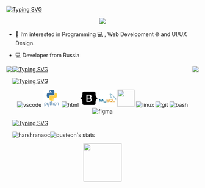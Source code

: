 [![Typing SVG](https://readme-typing-svg.demolab.com?font=Orbitron&weight=600&size=30&duration=4994&pause=1000&color=FFFFFF&center=true&vCenter=true&random=false&width=435&lines=Hello+Man%2C+I+am+qusteon)](https://git.io/typing-svg)


<p align="center">
<img  src="https://tenor.com/ru/view/anime-ayanokoji-gif-26128102" width = 1000>



- 👀 I’m interested in Programming 💻 , Web Development 🌐 and UI/UX Design.

- 💻 Developer from Russia



<img align="left" src="https://octodex.github.com/images/grim-repo.jpg" height=250/>
<img align="right" src="https://octodex.github.com/images/grim-repo.jpg" height=250/>

[![Typing SVG](https://readme-typing-svg.demolab.com?font=Orbitron&weight=600&size=30&duration=4994&pause=1000&color=FFFFFF&center=true&vCenter=true&random=false&width=435&lines=qusteon+developement)](https://git.io/typing-svg)
<p align="center">
</a>
</a>
</p>


[![Typing SVG](https://readme-typing-svg.demolab.com?font=Orbitron&weight=300&size=35&duration=4994&pause=1000&color=FFFFFF&center=true&vCenter=true&random=false&width=435&lines=Languages+And+Tools+I+Use)](https://git.io/typing-svg)
<p align="center">
<img src="https://cdn.jsdelivr.net/gh/devicons/devicon/icons/vscode/vscode-original.svg" alt="vscode" width="45" height="45"/>
<img src="https://raw.githubusercontent.com/devicons/devicon/master/icons/python/python-original-wordmark.svg" alt="python" width="45" height="45" />
<img src="https://cdn.jsdelivr.net/gh/devicons/devicon/icons/html5/html5-original.svg" alt="html" width="45" height="45"/>
<img src="https://raw.githubusercontent.com/devicons/devicon/master/icons/bootstrap/bootstrap-plain.svg" alt="bootstrap" width="45" height="45" />
<img src="https://raw.githubusercontent.com/devicons/devicon/master/icons/mysql/mysql-original-wordmark.svg" alt="mysql" width="45" height="45" />
<img src="https://cdn.jsdelivr.net/gh/devicons/devicon/icons/amazonwebservices/amazonwebservices-plain-wordmark.svg" width="45" height="45"/>
<img src="https://cdn.jsdelivr.net/gh/devicons/devicon/icons/linux/linux-original.svg" alt="linux" width="45" height="45"/>       
<img src="https://cdn.jsdelivr.net/gh/devicons/devicon/icons/git/git-original.svg" alt="git" width="45" height="45"/>
<img src="https://cdn.jsdelivr.net/gh/devicons/devicon/icons/bash/bash-original.svg" alt="bash" width="45" height="45"/>
<img src="https://cdn.jsdelivr.net/gh/devicons/devicon/icons/figma/figma-original.svg" alt="figma" width="45" height="45"/>   
</p>

[![Typing SVG](https://readme-typing-svg.demolab.com?font=Orbitron&weight=500&size=30&pause=1000&color=F7F7F7&background=FFFFFF00&random=false&width=435&lines=My+Statistics)](https://git.io/typing-svg)

<img align="left" src="https://github-readme-stats.vercel.app/api/top-langs?username=harshranaoc&theme=dark&show_icons=true&locale=en&layout=compact" alt="harshranaoc" />

![qusteon's stats](https://github-readme-stats.vercel.app/api?username=qusteon&theme=dark&show_icons=true)



<p align="center">
<img src="https://media.tenor.com/0ENB5HuTH0gAAAAi/trophy-beker.gif"  width="100px" height="100px"></p>



